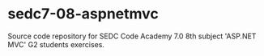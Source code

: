 # sedc7-08-aspnetmvc
Source code repository for SEDC Code Academy 7.0 8th subject 'ASP.NET MVC' G2 students exercises.

